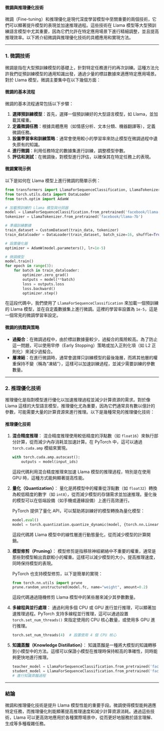 #### **微調與推理優化技術**

微調（Fine-tuning）和推理優化是現代深度學習模型中至關重要的兩個技術，它們可以顯著提升模型的表現並加速推理過程。這些技術在 Llama 模型等大型預訓練語言模型中尤其重要，因為它們允許在特定應用場景下進行精細調整，並且提高推理效率。以下將介紹微調與推理優化技術的具體應用和實現方法。

---

### **1. 微調技術**

微調是指在大型預訓練模型的基礎上，針對特定任務進行的再次訓練。這種方法允許我們從預訓練模型的通用知識出發，通過少量的標註數據來適應特定應用場景。對於 Llama 模型，微調主要集中在以下幾個方面：

#### **微調的基本流程**

微調的基本流程通常包括以下步驟：

1. **選擇預訓練模型**：首先，選擇一個預訓練好的大型語言模型，如 Llama，並加載其權重。
2. **定義微調任務**：根據具體應用（如情感分析、文本分類、機器翻譯等），定義微調任務。
3. **設置學習率和訓練策略**：通常會使用較小的學習率來防止模型在微調過程中遺失原有的知識。
4. **進行微調**：利用任務特定的數據集進行訓練，調整模型參數。
5. **評估和測試**：在微調後，對模型進行評估，以確保其在特定任務上的表現。

#### **微調實現示例**

以下是如何在 Llama 模型上進行微調的簡單示例：

```python
from transformers import LlamaForSequenceClassification, LlamaTokenizer
from torch.utils.data import DataLoader
from torch.optim import AdamW

# 加載預訓練的 Llama 模型與分詞器
model = LlamaForSequenceClassification.from_pretrained('facebook/llama-7b')
tokenizer = LlamaTokenizer.from_pretrained('facebook/llama-7b')

# 準備訓練數據
train_dataset = CustomDataset(train_data, tokenizer)
train_dataloader = DataLoader(train_dataset, batch_size=16, shuffle=True)

# 設置優化器
optimizer = AdamW(model.parameters(), lr=1e-5)

# 微調模型
model.train()
for epoch in range(3):
    for batch in train_dataloader:
        optimizer.zero_grad()
        outputs = model(**batch)
        loss = outputs.loss
        loss.backward()
        optimizer.step()
```

在這段代碼中，我們使用了 `LlamaForSequenceClassification` 來加載一個預訓練的 Llama 模型，並在自定義數據集上進行微調。這裡的學習率設置為 `1e-5`，這是一個常見的微調學習率設定。

#### **微調的挑戰與策略**

- **過擬合**：在微調過程中，由於標註數據量較少，過擬合的風險較高。為了防止這一問題，可以使用早停（Early Stopping）策略或加入正則化項（如 L2 正則化）來減少過擬合。
- **層凍結**：在進行微調時，通常會選擇只訓練模型的最後幾層，而將其他層的權重保持不變（稱為“凍結”），這樣可以加速訓練過程，並減少需要訓練的參數數量。

---

### **2. 推理優化技術**

推理優化是指對模型進行優化以加速推理過程並減少計算資源的需求。對於像 Llama 這樣的大型語言模型，推理優化尤為重要，因為它們通常具有數以億計的參數，可能需要大量的計算資源來進行推理。以下是幾種常見的推理優化技術：

#### **推理優化技術**

1. **混合精度推理**：
   混合精度推理使用較低精度的浮點數（如 `float16`）來執行部分計算，從而減少內存消耗並加速計算。在 PyTorch 中，這可以通過 `torch.cuda.amp` 模組來實現。

   ```python
   with torch.cuda.amp.autocast():
       outputs = model(input_ids)
   ```

   這段代碼利用混合精度推理來加速 Llama 模型的推理過程，特別是在使用 GPU 時，這種方式能夠顯著提高性能。

2. **量化（Quantization）**：
   量化是將模型中的權重從浮點數（如 `float32`）轉換為較低精度的數字（如 `int8`），從而減少模型的存儲需求並加速推理。量化後的模型可以在低端設備（如手機或邊緣設備）上進行高效運行。

   PyTorch 提供了量化 API，可以幫助將訓練好的模型轉換為量化模型：

   ```python
   model.eval()
   model = torch.quantization.quantize_dynamic(model, {torch.nn.Linear}, dtype=torch.qint8)
   ```

   這段代碼將 Llama 模型中的線性層進行動態量化，從而減少模型的計算開銷。

3. **模型修剪（Pruning）**：
   模型修剪是指移除神經網絡中不重要的權重，通常是那些對模型輸出貢獻較小的權重。這樣可以減少模型的大小，提高推理速度，同時保持模型的表現。

   PyTorch 也支持模型修剪，以下是簡單的實現：

   ```python
   from torch.nn.utils import prune
   prune.random_unstructured(model.fc, name="weight", amount=0.2)
   ```

   這段代碼通過隨機修剪 Llama 模型中的某些層來減少其參數數量。

4. **多線程與並行處理**：
   通過利用多個 CPU 或 GPU 進行並行推理，可以顯著加速推理過程。PyTorch 支持多線程並行推理，這可以通過設置 `torch.set_num_threads()` 來指定使用的 CPU 核心數量，或使用多 GPU 進行推理。

   ```python
   torch.set_num_threads(4)  # 設置使用 4 個 CPU 核心
   ```

5. **知識蒸餾（Knowledge Distillation）**：
   知識蒸餾是一種將大模型的知識轉移到小模型中的方法。這樣可以保證小模型在推理時保持較高的準確性，同時能夠更快地進行推理。

   ```python
   teacher_model = LlamaForSequenceClassification.from_pretrained('facebook/llama-7b')
   student_model = LlamaForSequenceClassification.from_pretrained('facebook/llama-small')
   # 進行知識蒸餾過程
   ```

---

### **結論**

微調和推理優化技術是提升 Llama 模型性能的重要手段。微調使得模型能夠適應特定任務，而推理優化則能顯著提高推理速度和減少計算資源消耗。通過這些技術，Llama 可以更高效地應用於各種實際場景中，從而更好地服務於語言理解、生成等多種複雜任務。